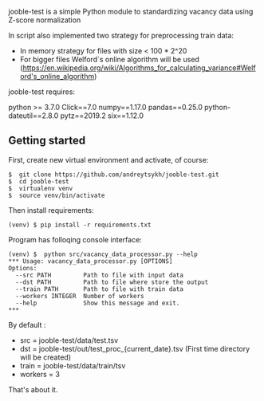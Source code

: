 jooble-test is a simple Python module to standardizing vacancy data using Z-score normalization

In script also implemented two strategy for preprocessing train data:

- In memory strategy for files with size < 100 * 2^20
- For bigger files Welford`s online algorithm will be used (https://en.wikipedia.org/wiki/Algorithms_for_calculating_variance#Welford's_online_algorithm)

jooble-test requires:

python >= 3.7.0
Click==7.0
numpy==1.17.0
pandas==0.25.0
python-dateutil==2.8.0
pytz==2019.2
six==1.12.0



## Getting started

First, create new virtual environment and activate, of course:

```console
$  git clone https://github.com/andreytsykh/jooble-test.git
$  cd jooble-test
$  virtualenv venv
$  source venv/bin/activate
```
Then install requirements:

```console
(venv) $ pip install -r requirements.txt
```

Program has folloqing console interface:
```console
(venv) $  python src/vacancy_data_processor.py --help
*** Usage: vacancy_data_processor.py [OPTIONS]
Options:
  --src PATH         Path to file with input data
  --dst PATH         Path to file where store the output
  --train PATH       Path to file with train data
  --workers INTEGER  Number of workers
  --help             Show this message and exit.
***
```
By default :
- src = jooble-test/data/test.tsv
- dst = jooble-test/out/test_proc_{current_date}.tsv  (First time directory will be created)
- train = jooble-test/data/train/tsv
- workers = 3


That's about it.

